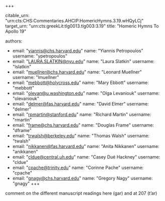 +++


citable_urn: "urn:cts:CHS:Commentaries.AHCIP:HomericHymns.3.19.wHQyLCj"
target_urn: "urn:cts:greekLit:tlg0013.tlg003:3.19"
title: "Homeric Hymns To Apollo 19"

authors:
- email: "yiannis@chs.harvard.edu"
  name: "Yiannis Petropoulos"
  username: "ypetropoulos"
- email: "LAURA.SLATKIN@nyu.edu"
  name: "Laura Slatkin"
  username: "lslatkin"
- email: "muellner@chs.harvard.edu"
  name: "Leonard Muellner"
  username: "lmuellner"
- email: "mebbott@holycross.edu"
  name: "Mary Ebbott"
  username: "mebbott"
- email: "olevan@u.washington.edu"
  name: "Olga Levaniouk"
  username: "olevaniouk"
- email: "delmer@fas.harvard.edu"
  name: "David Elmer"
  username: "delmer"
- email: "rpmartin@stanford.edu"
  name: "Richard Martin"
  username: "rmartin"
- email: "frame@chs.harvard.edu"
  name: "Douglas Frame"
  username: "dframe"
- email: "trwalsh@berkeley.edu"
  name: "Thomas Walsh"
  username: "twalsh"
- email: "nikkanen@fas.harvard.edu"
  name: "Anita Nikkanen"
  username: "anikkanen"
- email: "cldue@central.uh.edu"
  name: "Casey Dué Hackney"
  username: "cldue"
- email: "cpache@trinity.edu"
  name: "Corinne Pache"
  username: "cpache"
- email: "gnagy@chs.harvard.edu"
  name: "Gregory Nagy"
  username: "gnagy"
+++

<p>comment on the different manuscript readings here (gar) and at 207 (t’ar)</p>